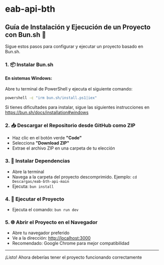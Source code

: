 # eab-api-bth


## Guía de Instalación y Ejecución de un Proyecto con Bun.sh 🚀

Sigue estos pasos para configurar y ejecutar un proyecto basado en Bun.sh.

### 1. 📦 Instalar Bun.sh

#### En sistemas Windows:
Abre tu terminal de PowerShell y ejecuta el siguiente comando:

```bash
powershell -c "irm bun.sh/install.ps1|iex"
```

Si tienes dificultades para instalar, sigue las siguientes instrucciones en <a href="https://bun.sh/docs/installation#windows" target="_blank">https://bun.sh/docs/installation#windows</a>


### 2. 📥 Descargar el Repositorio desde GitHub como ZIP

- Haz clic en el botón verde **"Code"**
- Selecciona **"Download ZIP"**
- Extrae el archivo ZIP en una carpeta de tu elección

### 3. 🧰 Instalar Dependencias

- Abre la terminal
- Navega a la carpeta del proyecto descomprimido. Ejemplo: `cd Descargas/eab-bth-api-main`
- Ejecuta: `bun install`

### 4. 🚀 Ejecutar el Proyecto

- Ejecuta el comando: `bun run dev`

### 5. 🌐 Abrir el Proyecto en el Navegador

- Abre tu navegador preferido
- Ve a la dirección: <a href="http://localhost:3000" target="_blank">http://localhost:3000</a>
- Recomendado: Google Chrome para mejor compatibilidad

---

¡Listo! Ahora deberías tener el proyecto funcionando correctamente